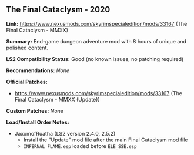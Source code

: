 ## The Final Cataclysm - 2020

**Link:** https://www.nexusmods.com/skyrimspecialedition/mods/33167 (The Final Cataclysm - MMXX)

**Summary:** End-game dungeon adventure mod with 8 hours of unique and polished content.

**LS2 Compatibility Status:** Good (no known issues, no patching required)

**Recommendations:** 
_None_

**Official Patches:**
* https://www.nexusmods.com/skyrimspecialedition/mods/33167 (The Final Cataclysm - MMXX (Update))

**Custom Patches:**
_None_

**Load/Install Order Notes:**
* JaxomofRuatha (LS2 version 2.4.0, 2.5.2)
  * Install the "Update" mod file after the main Final Cataclysm mod file
  * `INFERNAL FLAME.esp` loaded before `ELE_SSE.esp`